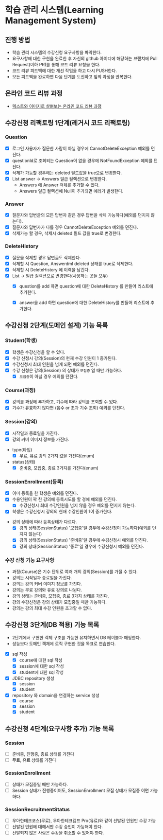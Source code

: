 # 학습 관리 시스템(Learning Management System)
## 진행 방법
* 학습 관리 시스템의 수강신청 요구사항을 파악한다.
* 요구사항에 대한 구현을 완료한 후 자신의 github 아이디에 해당하는 브랜치에 Pull Request(이하 PR)를 통해 코드 리뷰 요청을 한다.
* 코드 리뷰 피드백에 대한 개선 작업을 하고 다시 PUSH한다.
* 모든 피드백을 완료하면 다음 단계를 도전하고 앞의 과정을 반복한다.

## 온라인 코드 리뷰 과정
* [텍스트와 이미지로 살펴보는 온라인 코드 리뷰 과정](https://github.com/next-step/nextstep-docs/tree/master/codereview)

## 수강신청 리팩토링 1단계(레거시 코드 리팩토링)
### Question
  - [x] 로그인 사용자가 질문한 사람이 아닐 경우에 CannotDeleteException 예외를 던진다.
  - [x] questionId로 조회되는 Question이 없을 경우에 NotFoundException 예외를 던진다.
  - [x] 삭제가 가능할 경우에는 deleted 필드값을 true으로 변경한다.
  - [x] List<Answer> answer -> Answers 일급 컬렉션으로 변경한다.
    - Answers 에 Answer 객체를 추가할 수 있다.
    - Answers 일급 컬렉션에 Null이 추가되면 에러가 발생한다. 

### Answer
  - [x] 질문자와 답변글의 모든 답변자 같은 경우 답변을 삭제 가능하다(예외를 던지지 않는다).
  - [x] 질문자와 답변자가 다를 경우 CannotDeleteException 예외를 던진다. 
  - [x] 삭제가능 할 경우, 삭제시 deleted 필드 값을 true로 변경한다.

### DeleteHistory  
  - [x] 질문을 삭제할 경우 답변글도 삭제한다.
  - [x] 삭제할 시 Question, Answerdml deleted 상태를 true로 삭제한다.
  - [x] 삭제할 시 DeleteHistory 에 이력을 남긴다.
  - [x] List<DelieteHistory> -> 일급 컬렉션으로 변경한다(사용하는 곳들 모두)
    - [x] question를 add 하면 question에 대한 DeleteHistory 를 만들어 리스트에 추가한다.
    - [x] answer을 add 하면 question에 대한 DeleteHistory를 만들어 리스트에 추가한다.


## 수강신청 2단계(도메인 설계) 기능 목록
### Student(학생)
- [x] 학생은 수강신청을 할 수 있다.
- [x] 수강 신청시 강의(Session)의 현재 수강 인원이 1 증가된다.
- [x] 수강신청시 최대 인원을 넘게 되면 예외를 던진다.
- [x] 수강 신청은 강의(Session) 의 상태가 `모집중` 일 때만 가능하다.
    - [x] `모집중`이 아닐 경우 예외를 던진다.

### Course(과정)
- [x] 강의를 과정에 추가하고, 기수에 따라 강의를 조회할 수 있다.
- [x] 기수가 유효하지 않다면 (음수 or 초과 기수 조회) 예외를 던진다.

### Session(강의)
- [x] 시작일과 종료일을 가진다.
- [x] 강의 커버 이미지 정보를 가진다.
- type(타입)
    - [x] 무료, 유료 강의 2가지 값을 가진다(enum)
- status(상태)
    - [x] 준비중, 모집중, 종료 3가지를 가진다(enum)

### SessionEnrollment(등록)
- [x] 이미 등록을 한 학생은 예외를 던진다.
- [x] 수용인원이 꽉 찬 강의에 등록시도를 할 경에 예외를 던진다.
    - [x] 수강신청시 최대 수강인원을 넘지 않을 경우 예외를 던지지 않는다.
- [x] 학생은 수강신청시 강의의 현재 수강인원이 1이 증가한다.
- 강의 상태에 따라 등록상태가 다르다.
    - [x] 강의 상태(SessionStatus) '모집중'일 경우에 수강신청이 가능하다(예외를 던지지 않는다)
    - [x] 강의 상태(SessionStatus) '준비중'일 경우에 수깅신청시 예외를 던진다.
    - [x] 강의 상태(SessionStatus) '종료'일 경우에 수깅신청시 예외를 던진다.

### 수강 신청 기능 요구사항
- 과정(Course)은 기수 단위로 여러 개의 강의(Session)를 가질 수 있다.
- 강의는 시작일과 종료일을 가진다.
- 강의는 강의 커버 이미지 정보를 가진다.
- 강의는 무료 강의와 유료 강의로 나뉜다.
- 강의 상태는 준비중, 모집중, 종료 3가지 상태를 가진다.
- 강의 수강신청은 강의 상태가 모집중일 때만 가능하다.
- 강의는 강의 최대 수강 인원을 초과할 수 없다. 

## 수강신청 3단계(DB 적용) 기능 목록
- 2단계에서 구현한 객체 구조를 가능한 유지하면서 DB 테이블과 매핑한다.
- 성능보다 도메인 객체에 로직 구현한 것을 목표로 연습한다.
- [x] sql 작성
  - [x] course에 대한 sql 작성
  - [x] session에 대한 sql 작성
  - [x] student에 대한 sql 작성

- [x] JDBC repository 생성
  - [x] session
  - [x] student

- [x] repository 와 domain을 연결하는 service 생성
  - [x] course
  - [x] session
  - [x] student

## 수강신청 4단계(요구사항 추가) 기능 목록
### Session
- [ ] 준비중, 진행중, 종료 상태를 가진다
- [ ] 무료, 유료 상태를 가진다

### SessionEnrollment
- [ ] 상태가 모집중일 때만 가능하다.
- [ ] Session 상태가 진행중이어도, SessionEnrollment 모집 상태가 모집중 이면 가능하다.

### SessionRecruitmentStatus
- [ ] 우아한테크코스(무료), 우아한테크캠프 Pro(유료)와 같이 선발된 인원만 수강 가능
- [ ] 선발된 인원에 대해서만 수강 승인이 가능해야 한다.
- [ ] 선발되지 않은 사람은 수강을 취소할 수 있어야 한다.